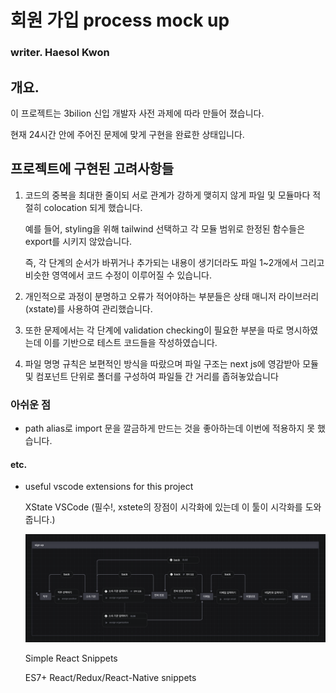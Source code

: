 # 회원 가입 process mock up

### writer. Haesol Kwon

## 개요.

이 프로젝트는 3bilion 신입 개발자 사전 과제에 따라 만들어 졌습니다.

현재 24시간 안에 주어진 문제에 맞게 구현을 완료한 상태입니다. 

## 프로젝트에 구현된 고려사항들

1. 코드의 중복을 최대한 줄이되 서로 관계가 강하게 맺히지 않게 파일 및 모듈마다 적절히 colocation 되게 했습니다. 

    예를 들어, styling을 위해 tailwind 선택하고 각 모듈 범위로 한정된 함수들은 export를 시키지 않았습니다.

    즉, 각 단계의 순서가 바뀌거나 추가되는 내용이 생기더라도 파일 1~2개에서 그리고 비슷한 영역에서 코드 수정이 이루어질 수 있습니다.

2. 개인적으로 과정이 분명하고 오류가 적어야하는 부분들은 상태 매니저 라이브러리(xstate)를 사용하여 관리했습니다.

3. 또한 문제에서는 각 단계에 validation checking이 필요한 부분을 따로 명시하였는데 이를 기반으로 테스트 코드들을 작성하였습니다.

4. 파일 명명 규칙은 보편적인 방식을 따랐으며 파일 구조는 next js에 영감받아 모듈 및 컴포넌트 단위로 폴더를 구성하여 파일들 간 거리를 좁혀놓았습니다



### 아쉬운 점

+ path alias로 import 문을 깔금하게 만드는 것을 좋아하는데 이번에 적용하지 못 했습니다.

#### etc.

+ useful vscode extensions for this project
  
  XState VSCode (필수!, xstete의 장점이 시각화에 있는데 이 툴이 시각화를 도와줍니다.)

  <img style="width: 800px" src="./public/exam1.png">

  Simple React Snippets

  ES7+ React/Redux/React-Native snippets

